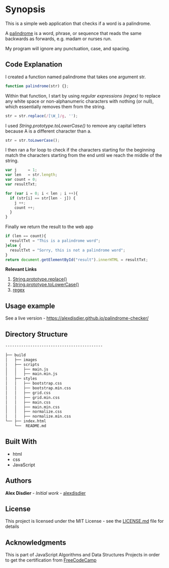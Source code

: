 # Synopsis

This is a simple web application that checks if a word is a palindrome.

A [palindrome](https://en.wikipedia.org/wiki/Palindrome) is a word, phrase, or sequence that reads the same backwards as forwards, e.g. madam or nurses run.

My program will ignore any punctuation, case, and spacing.

## Code Explanation
I created a function named palindrome that takes one argument str.
```javascript
function palindrome(str) {};
```
Within that function, I start by using *regular expressions (regex)* to replace any white space or non-alphanumeric characters with nothing (or null), which essentially removes them from the string.
```javascript
str = str.replace(/[\W_]/g, '');
```
I used *String.prototype.toLowerCase()* to remove any capital letters because A is a different character than a.
```javascript
str = str.toLowerCase();
```
I then ran a for loop to check if the characters starting for the beginning match the characters starting from the end until we reach the middle of the string.
```javascript
var j     = 1;
var len   = str.length;
var count = 0;
var resultTxt;

for (var i = 0; i < len ; i ++){
  if (str[i] == str[len - j]) {
    j ++;
    count ++;
  }
}
```
Finally we return the result to the web app
```javascript
if (len == count){
  resultTxt = "This is a palindrome word";
}else {
  resultTxt = "Sorry, this is not a palindrome word";
}
return document.getElementById("result").innerHTML = resultTxt;
```

**Relevant Links**
1. [String.prototype.replace()](https://developer.mozilla.org/en-US/docs/Web/JavaScript/Reference/Global_Objects/String/replace)
2. [String.prototype.toLowerCase()](https://developer.mozilla.org/en-US/docs/Web/JavaScript/Reference/Global_Objects/String/toLowerCase)
3. [regex](https://medium.com/factory-mind/regex-tutorial-a-simple-cheatsheet-by-examples-649dc1c3f285)

## Usage example

See a live version - https://alexdisdier.github.io/palindrome-checker/

## Directory Structure

```bash
-------------------------------------------

├── build
│   ├── images
│   ├── scripts
│   │   ├── main.js
│   │   ├── main.min.js
│   ├── styles
│   │   ├── bootstrap.css
│   │   ├── bootstrap.min.css
│   │   ├── grid.css
│   │   ├── grid.min.css
│   │   ├── main.css
│   │   ├── main.min.css
│   │   ├── normalize.css
│   │   ├── normalize.min.css
└── ├── index.html
    └──  README.md
```

## Built With

* html
* css
* JavaScript

## Authors

**Alex Disdier** - *Initial work* - [alexdisdier](https://github.com/alexdisdier)

## License

This project is licensed under the MIT License - see the [LICENSE.md](LICENSE.md) file for details

## Acknowledgments

This is part of JavaScript Algorithms and Data Structures Projects in order to get the certification from [FreeCodeCamp](https://learn.freecodecamp.org/javascript-algorithms-and-data-structures/javascript-algorithms-and-data-structures-projects/palindrome-checker)
